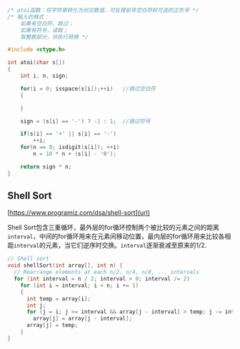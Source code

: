 ```c
/* atoi函数：将字符串转化为对应数值，可处理前导空白符和可选的正负号 */
/* 输入的格式：
    如果有空白符，跳过；
    如果有符号，读取；
    取整数部分，并执行转换 */

#include <ctype.h>

int atoi(char s[])
{
    int i, n, sign;

    for(i = 0; isspace(s[i]);++i)   //跳过空白符
    {

    }

    sign = (s[i] == '-') ? -1 : 1;  //跳过符号

    if(s[i] == '+' || s[i] == '-')
        ++i;
    for(n == 0; isdigit(s[i]); ++i)
        n = 10 * n + (s[i] - '0');

    return sign * n; 
}
```

## Shell Sort

[https://www.programiz.com/dsa/shell-sort](url)

Shell Sort包含三重循环，最外层的for循环控制两个被比较的元素之间的距离`interval`，中间的for循环用来在元素间移动位置，最内层的for循环用来比较各相距`interval`的元素，当它们逆序时交换。`interval`逐渐衰减至原来的1/2.

```c
// Shell sort
void shellSort(int array[], int n) {
  // Rearrange elements at each n/2, n/4, n/8, ... intervals
  for (int interval = n / 2; interval > 0; interval /= 2)
    for (int i = interval; i < n; i += 1) 
    {
      int temp = array[i];
      int j;
      for (j = i; j >= interval && array[j - interval] > temp; j -= interval) 
        array[j] = array[j - interval];
      array[j] = temp;
    }
}
```

## 

